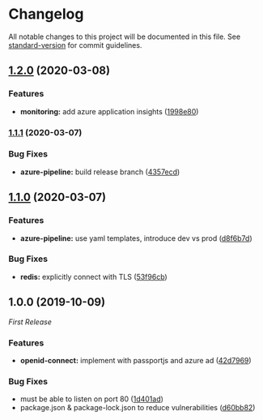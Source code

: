 # Changelog

All notable changes to this project will be documented in this file. See [standard-version](https://github.com/conventional-changelog/standard-version) for commit guidelines.

## [1.2.0](https://github.com/julie-ng/azure-openid-connect-demo/compare/v1.1.1...v1.2.0) (2020-03-08)


### Features

* **monitoring:** add azure application insights ([1998e80](https://github.com/julie-ng/azure-openid-connect-demo/commit/1998e800d2edd54f658f108d8e86e64b87ff9414))

### [1.1.1](https://github.com/julie-ng/azure-openid-connect-demo/compare/v1.1.0...v1.1.1) (2020-03-07)


### Bug Fixes

* **azure-pipeline:** build release branch ([4357ecd](https://github.com/julie-ng/azure-openid-connect-demo/commit/4357ecd9d99e4f3be72246f7ffd39208ae32129b))

## [1.1.0](https://github.com/julie-ng/azure-openid-connect-demo/compare/v1.0.0...v1.1.0) (2020-03-07)


### Features

* **azure-pipeline:** use yaml templates, introduce dev vs prod ([d8f6b7d](https://github.com/julie-ng/azure-openid-connect-demo/commit/d8f6b7d044fe4ac8de27838154f78e1cadcb94cc))


### Bug Fixes

* **redis:** explicitly connect with TLS ([53f96cb](https://github.com/julie-ng/azure-openid-connect-demo/commit/53f96cb4c90c3d22263e61bf0706802da80171b8))

## 1.0.0 (2019-10-09)

_First Release_

### Features

* **openid-connect:** implement with passportjs and azure ad ([42d7969](https://github.com/julie-ng/azure-openid-connect-demo/commit/42d7969ede8fe44ae27b85f9d2697dd16fd07f39))

### Bug Fixes

* must be able to listen on port 80 ([1d401ad](https://github.com/julie-ng/azure-openid-connect-demo/commit/1d401ad0a717b8d5fbb98ebc04033e89840805bc))
* package.json & package-lock.json to reduce vulnerabilities ([d60bb82](https://github.com/julie-ng/azure-openid-connect-demo/commit/d60bb8201b1fa6a05dec817a7de4f2ec15bf7798))
